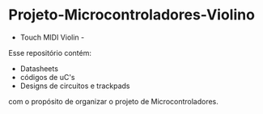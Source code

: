 # Projeto-Microcontroladores-Violino

 - Touch MIDI Violin -

Esse repositório contém:

* Datasheets 
* códigos de uC's
* Designs de circuitos e trackpads

com o propósito de organizar o projeto de Microcontroladores.
